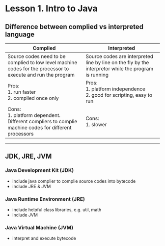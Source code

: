 # Lesson 1. Intro to Java

## Difference between complied vs interpreted language

| Complied                                                                                                     | Interpreted                                                                                          |
| ------------------------------------------------------------------------------------------------------------ | ---------------------------------------------------------------------------------------------------- |
| Source codes need to be complied to low level machine codes for the processor to execute and run the program | Source codes are interpreted line by line on the fly by the interpretor while the program is running |
| Pros: <br /> 1. run faster <br />2. complied once only <br/>                                                 | Pros: <br/>1. platform independence <br />2. good for scripting, easy to run                         |
| Cons: <br /> 1. platform dependent. Different compliers to complie machine codes for different processors    | Cons: <br /> 1. slower                                                                               |

---

## JDK, JRE, JVM

### Java Development Kit (JDK)

- include java complier to complie source codes into bytecode
- include JRE & JVM

### Java Runtime Environment (JRE)

- include helpful class libraries, e.g. util, math
- include JVM

### Java Virtual Machine (JVM)

- interpret and execute bytecode

